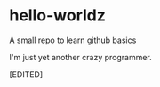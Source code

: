 # hello-worldz
A small repo to learn github basics

I'm just yet another crazy programmer.

[EDITED]
